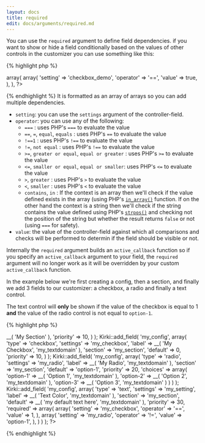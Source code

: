 ```yaml
---
layout: docs
title: required
edit: docs/arguments/required.md
---
```



You can use the `required` argument to define field dependencies.
if you want to show or hide a field conditionally based on the values of other controls in the customizer you can use something like this:

{% highlight php %}
<?php
'required'    => array(
	array(
		'setting'  => 'checkbox_demo',
		'operator' => '==',
		'value'    => true,
	),
),
?>
{% endhighlight %}
It is formatted as an array of arrays so you can add multiple dependencies.

* `setting`: you can use the `settings` argument of the controller-field.
* `operator`: you can use any of the following:
  * `===` : uses PHP's `===` to evaluate the value
  * `==`, `=`, `equal`, `equals` : uses PHP's `==` to evaluate the value
  * `!==1` : uses PHP's `!==` to evaluate the value
  * `!=`, `not equal` : uses PHP's `!==` to evaluate the value
  * `>=`, `greater or equal`, `equal or greater` : uses PHP's `>=` to evaluate the value
  * `<=`, `smaller or equal`, `equal or smaller`: uses PHP's `<=` to evaluate the value
  * `>`, `greater` : uses PHP's `>` to evaluate the value
  * `<`, `smaller` : uses PHP's `<` to evaluate the value
  * `contains`, `in` : If the context is an array then we'll check if the value defined exists in the array (using PHP's [`in_array()`](http://php.net/manual/en/function.in-array.php) function. If on the other hand the context is a string then we'll check if the string contains the value defined using PHP's [`strpos()`](http://php.net/manual/en/function.strpos.php) and checking not the position of the string but whether the result returns `false` or not (using `===` for safety).
* `value`: the value of the controller-field against which all comparisons and checks will be performed to determin if the field should be visible or not.

Internally the `required` argument builds an `active_callback` function so if you specify an `active_callback` argument to your field, the `required` argument will no longer work as it will be overridden by your custom `active_callback` function.

In the example below we're first creating a config, then a section, and finally we add 3 fields to our customizer: a checkbox, a radio and finally a text control.

The text control will **only** be shown if the value of the checkbox is equal to 1 **and** the value of the radio control is not equal to `option-1`.

{% highlight php %}
<?php
Kirki::add_config( 'my_config' );

Kirki::add_section( 'my_section', array(
    'title'          => __( 'My Section' ),
    'priority'       => 10,
) );

Kirki::add_field( 'my_config', array(
	'type'      => 'checkbox',
	'settings'  => 'my_checkbox',
	'label'     => __( 'My Checkbox', 'my_textdomain' ),
	'section'   => 'my_section',
	'default'   => 0,
	'priority'  => 10,
) );

Kirki::add_field( 'my_config', array(
	'type'      => 'radio',
	'settings'  => 'my_radio',
	'label'     => __( 'My Radio', 'my_textdomain' ),
	'section'   => 'my_section',
	'default'   => 'option-1',
	'priority'  => 20,
	'choices'   => array(
		'option-1' => __( 'Option 1', 'my_textdomain' ),
		'option-2' => __( 'Option 2', 'my_textdomain' ),
		'option-3' => __( 'Option 3', 'my_textdomain' )
	)
) );

Kirki::add_field( 'my_config', array(
	'type'      => 'text',
	'settings'  => 'my_setting',
	'label'     => __( 'Text Color', 'my_textdomain' ),
	'section'   => 'my_section',
	'default'   => __( 'my default text here', 'my_textdomain' ),
	'priority'  => 30,
	'required'  => array(
		array(
			'setting'  => 'my_checkbox',
			'operator' => '==',
			'value'    => 1,
		),
		array(
			'setting'  => 'my_radio',
			'operator' => '!=',
			'value'    => 'option-1',
		),
	)
) );
?>
{% endhighlight %}
